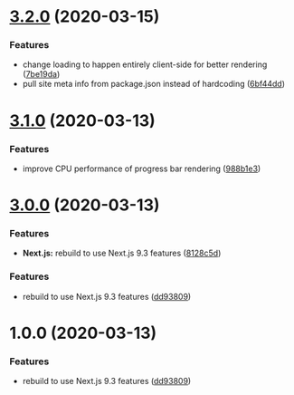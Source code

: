 # [3.2.0](https://github.com/icopp/literally.deals/compare/v3.1.0...v3.2.0) (2020-03-15)

### Features

- change loading to happen entirely client-side for better rendering
  ([7be19da](https://github.com/icopp/literally.deals/commit/7be19da7f3ac1bd12cc1ce095e4686fbd51f6486))
- pull site meta info from package.json instead of hardcoding
  ([6bf44dd](https://github.com/icopp/literally.deals/commit/6bf44dd6ef9199625cbca99b434111561ecf4977))

# [3.1.0](https://github.com/icopp/literally.deals/compare/v3.0.0...v3.1.0) (2020-03-13)

### Features

- improve CPU performance of progress bar rendering
  ([988b1e3](https://github.com/icopp/literally.deals/commit/988b1e37b41d802aaef056ed6872120c65154ec1))

# [3.0.0](https://github.com/icopp/literally.deals/compare/v2.1.0...v3.0.0) (2020-03-13)

### Features

- **Next.js:** rebuild to use Next.js 9.3 features
  ([8128c5d](https://github.com/icopp/literally.deals/commit/8128c5df558cdc93887f07ad01b692b513e325b7))

### Features

- rebuild to use Next.js 9.3 features
  ([dd93809](https://github.com/icopp/literally.deals/commit/dd93809a628307bc37de4b4e2a9edf068d81cb8b))

# 1.0.0 (2020-03-13)

### Features

- rebuild to use Next.js 9.3 features
  ([dd93809](https://github.com/icopp/literally.deals/commit/dd93809a628307bc37de4b4e2a9edf068d81cb8b))
